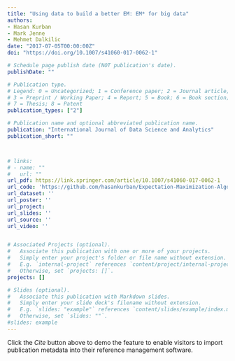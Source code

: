 ```yaml
---
title: "Using data to build a better EM: EM* for big data"
authors:
- Hasan Kurban
- Mark Jenne
- Mehmet Dalkilic
date: "2017-07-05T00:00:00Z"
doi: "https://doi.org/10.1007/s41060-017-0062-1"

# Schedule page publish date (NOT publication's date).
publishDate: ""

# Publication type.
# Legend: 0 = Uncategorized; 1 = Conference paper; 2 = Journal article;
# 3 = Preprint / Working Paper; 4 = Report; 5 = Book; 6 = Book section;
# 7 = Thesis; 8 = Patent
publication_types: ["2"]

# Publication name and optional abbreviated publication name.
publication: "International Journal of Data Science and Analytics"
publication_short: ""



# links:
# - name: ""
#   url: ""
url_pdf: https://link.springer.com/article/10.1007/s41060-017-0062-1
url_code: 'https://github.com/hasankurban/Expectation-Maximization-Algorithm-for-Clustering'
url_dataset: ''
url_poster: ''
url_project: 
url_slides: ''
url_source: ''
url_video: ''


# Associated Projects (optional).
#   Associate this publication with one or more of your projects.
#   Simply enter your project's folder or file name without extension.
#   E.g. `internal-project` references `content/project/internal-project/index.md`.
#   Otherwise, set `projects: []`.
projects: []

# Slides (optional).
#   Associate this publication with Markdown slides.
#   Simply enter your slide deck's filename without extension.
#   E.g. `slides: "example"` references `content/slides/example/index.md`.
#   Otherwise, set `slides: ""`.
#slides: example
---
```



Click the *Cite* button above to demo the feature to enable visitors to import publication metadata into their reference management software.




